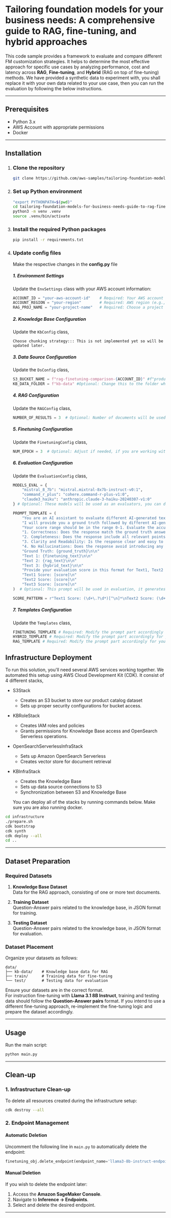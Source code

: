 
# Tailoring foundation models for your business needs: A comprehensive guide to RAG, fine-tuning, and hybrid approaches

This code sample provides a framework to evaluate and compare different FM customization strategies. It helps to determine the most effective approach for specific use cases by analyzing performance, cost and latency across **RAG**, **Fine-tuning**, and **Hybrid** (RAG on top of fine-tuning) methods. We have provided a synthetic data to experiment with, you shall replace it with your own data related to your use case, then you can run the evaluation by following the below instructions.

---

## Prerequisites
- Python 3.x
- AWS Account with appropriate permissions
- Docker

---

## Installation

1. ### **Clone the repository**  
   ```bash
   git clone https://github.com/aws-samples/tailoring-foundation-models-for-business-needs-guide-to-rag-fine-tuning-hybrid-approaches.git
   ```

2. ### **Set up Python environment**  
   ```bash
   "export PYTHONPATH=$(pwd)"
   cd tailoring-foundation-models-for-business-needs-guide-to-rag-fine-tuning-hybrid-approaches/
   python3 -m venv .venv
   source .venv/bin/activate
   ```

3. ### **Install the required Python packages**  
   ```bash
   pip install -r requirements.txt
   ```

4. ### **Update config files**  
    Make the respective changes in the **config.py** file 
   ##### 1. Environment Settings
   Update the `EnvSettings` class with your AWS account information:
   ```python
   ACCOUNT_ID = "your-aws-account-id"    # Required: Your AWS account ID
   ACCOUNT_REGION = "your-region"        # Required: AWS region (e.g., "us-east-1"), Finetuning functioning should be available in the region you choose
   RAG_PROJ_NAME = "your-project-name"   # Required: Choose a project name
   ```
   ##### 2. Knowledge Base Configuration
   Update the `KbConfig` class, 
   ```
   Choose chunking strategy::: This is not implemented yet so will be updated later.
   ```
   ##### 3. Data Source Configuration
   Update the `DsConfig` class, 
   ```python
   S3_BUCKET_NAME = f"rag-finetuning-comparison-{ACCOUNT_ID}" #f"product-catalog-bucket-nvirginia" # Optional: Change this to the S3 bucket where your data is stored
   KB_DATA_FOLDER = f"kb-data" #Optional: Change this to the folder where your kb data is stored (under the S3 Bucket you have choosed previously)
    ```

    ##### 4. RAG Configuration
    Update the `RAGConfig` class, 
    ```python
    NUMBER_OF_RESULTS = 3  # Optional: Number of documents will be used as context in RAG

    ```

    ##### 5. Finetuning Configuration
    Update the `FinetuningConfig` class, 
    ```python
    NUM_EPOCH = 3  # Optional: Adjust if needed, if you are working with a small dataset, higher values might cause overfitting.
    ```

    ##### 6. Evaluation Configuration
    Update the `EvaluationConfig` class, 
    ```python
    MODELS_EVAL = {
        "mistral_8_7b": "mistral.mixtral-8x7b-instruct-v0:1",
        "command_r_plus": "cohere.command-r-plus-v1:0",
        "claude3_haiku": "anthropic.claude-3-haiku-20240307-v1:0"
    } # Optional: These models will be used as an evaluators, you can delete or add models from Bedrock. 
    
    PROMPT_TEMPLATE = (
        "You are an AI assistant to evaluate different AI-generated texts under consideration of the ground truth. "
        "I will provide you a ground truth followed by different AI-generated answers for questions on a product catalog. "
        "Your score range should be in the range 0-1. Evaluate the accuracy and quality of the LLM responses using the following criteria:\n\n"
        "1. Correctness: Does the response match the ground truth answer? Are the facts and details aligned with what's provided in the ground truth?\n"
        "2. Completeness: Does the response include all relevant points found in the ground truth answer? Are there any omissions or missing details?\n"
        "3. Clarity and Readability: Is the response clear and easy to understand? Does it convey information in a way that would be understandable to the user?\n"
        "4. No Hallucinations: Does the response avoid introducing any information that is not present in the ground truth? Ensure that no additional or fabricated details are present.\n\n"
        "Ground Truth: {ground_truth}\n\n"
        "Text 1: {finetuning_text}\n\n"
        "Text 2: {rag_text}\n\n"
        "Text 3: {hybrid_text}\n\n"
        "Provide your evaluation score in this format for Text1, Text2 and Text3. Make sure that you only provide the scores without explanation:\n"
        "Text1 Score: [score]\n"
        "Text2 Score: [score]\n"
        "Text3 Score: [score]\n"
    )  # Optional: This prompt will be used in evaluation, it generates scores for each of three approaches. 
   
    SCORE_PATTERN = r"Text1 Score: (\d+\.?\d*)[^\n]*\nText2 Score: (\d+\.?\d*)[^\n]*\nText3 Score: (\d+\.?\d*)[^\n]*" # Optional: It is used to capture generated 3 different scores, if you use other evaluator models, it might need some adjustments. 
    ```

    ##### 7. Templates Configuration
    Update the `Templates` class, 
    ```python
    FINETUNING_TEMPLATE # Required: Modify the prompt part accordingly for your usecase.
    HYBRID_TEMPLATE # Required: Modify the prompt part accordingly for your usecase.
    RAG_TEMPLATE # Required: Modify the prompt part accordingly for your usecase.
    ```


## Infrastructure Deployment
To run this solution, you'll need several AWS services working together. We automated this setup using AWS Cloud Development Kit (CDK). It consist of 4 different stacks, 
- S3Stack
    * Creates an S3 bucket to store our product catalog dataset
    * Sets up proper security configurations for bucket access.
- KBRoleStack
    * Creates IAM roles and policies
    * Grants permissions for Knowledge Base access and OpenSearch Serverless operations.
- OpenSearchServerlessInfraStack
    * Sets up Amazon OpenSearch Serverless 
    * Creates vector store for document retrieval
- KBInfraStack
    * Creates the Knowledge Base 
    * Sets up data source connections to S3
    * Synchronization between S3 and Knowledge Base 

    You can deploy all of the stacks by running commands below. Make sure you are also running docker.   

```bash
cd infrastructure 
./prepare.sh
cdk bootstrap
cdk synth
cdk deploy --all
cd ..
```

---

## Dataset Preparation

### Required Datasets
1. **Knowledge Base Dataset**  
   Data for the RAG approach, consisting of one or more text documents.
   
2. **Training Dataset**  
   Question-Answer pairs related to the knowledge base, in JSON format for training.
   
3. **Testing Dataset**  
   Question-Answer pairs related to the knowledge base, in JSON format for evaluation.

### Dataset Placement
Organize your datasets as follows:

```
data/
├── kb-data/    # Knowledge base data for RAG
├── train/      # Training data for fine-tuning
└── test/       # Testing data for evaluation
```

Ensure your datasets are in the correct format.  
For instruction fine-tuning with **Llama 3.1 8B Instruct**, training and testing data should follow the **Question-Answer pairs** format. If you intend to use a different fine-tuning approach, re-implement the fine-tuning logic and prepare the dataset accordingly.

---

## Usage

Run the main script:

```bash
python main.py
```

---

## Clean-up

### 1. Infrastructure Clean-up
To delete all resources created during the infrastructure setup:

```bash
cdk destroy --all
```

### 2. Endpoint Management

#### Automatic Deletion
Uncomment the following line in `main.py` to automatically delete the endpoint:

```python
finetuning_obj.delete_endpoint(endpoint_name='llama3-8b-instruct-endpoint')
```

#### Manual Deletion
If you wish to delete the endpoint later:
1. Access the **Amazon SageMaker Console**.
2. Navigate to **Inference → Endpoints**.
3. Select and delete the desired endpoint.

--- 
